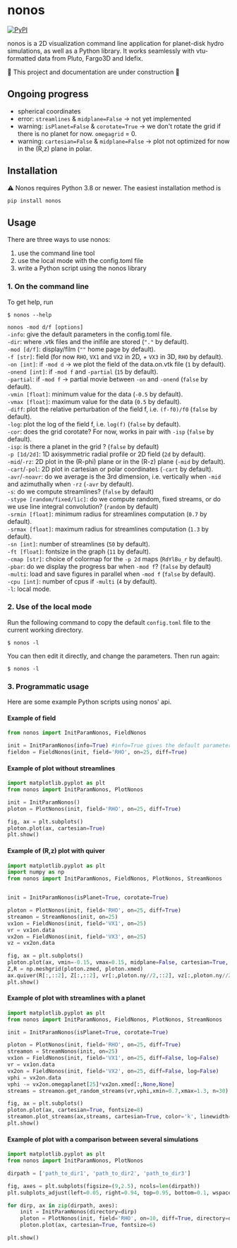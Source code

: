 # nonos
[![PyPI](https://img.shields.io/pypi/v/nonos)](https://pypi.org/project/nonos/)

nonos is a 2D visualization command line application for planet-disk hydro simulations, as well as a Python library.
It works seamlessly with vtu-formatted data from Pluto, Fargo3D and Idefix.

:construction: This project and documentation are under construction :construction:
## Ongoing progress

* spherical coordinates
* error: `streamlines` & `midplane=False` -> not yet implemented
* warning: `isPlanet=False` & `corotate=True` -> we don't rotate the grid if there is no planet for now. `omegagrid` = 0.
* warning: `cartesian=False` & `midplane=False` -> plot not optimized for now in the (R,z) plane in polar.


## Installation

:warning: Nonos requires Python 3.8 or newer. The easiest installation method is

```bash
pip install nonos
```

## Usage
There are three ways to use nonos:

1) use the command line tool
2) use the local mode with the config.toml file
3) write a Python script using the nonos library

### 1. On the command line

To get help, run
```shell
$ nonos --help
```

`nonos -mod d/f [options]`  
`-info`: give the default parameters in the config.toml file.  
`-dir`: where .vtk files and the inifile are stored (`"."` by default).  
`-mod [d/f]`: display/film (`""` home page by default).  
`-f [str]`: field (for now `RHO`, `VX1` and `VX2` in 2D, + `VX3` in 3D, `RHO` by default).  
`-on [int]`: if `-mod d` -> we plot the field of the data.on.vtk file (`1` by default).  
`-onend [int]`: if `-mod f` and `-partial` (`15` by default).  
`-partial`: if `-mod f` -> partial movie between `-on` and `-onend` (`false` by default).  
`-vmin [float]`: minimum value for the data (`-0.5` by default).  
`-vmax [float]`: maximum value for the data (`0.5` by default).  
`-diff`: plot the relative perturbation of the field f, i.e. `(f-f0)/f0` (`false` by default).  
`-log`: plot the log of the field f, i.e. `log(f)` (`false` by default).  
`-cor`: does the grid corotate? For now, works in pair with `-isp` (`false` by default).  
`-isp`: is there a planet in the grid ? (`false` by default)  
`-p [1d/2d]`: 1D axisymmetric radial profile or 2D field (`2d` by default).  
`-mid`/`-rz`: 2D plot in the (R-phi) plane or in the (R-z) plane (`-mid` by default).  
`-cart`/`-pol`: 2D plot in cartesian or polar coordinates (`-cart` by default).  
`-avr`/`-noavr`: do we average is the 3rd dimension, i.e. vertically when `-mid` and azimuthally when `-rz` (`-avr` by default).  
`-s`: do we compute streamlines? (`false` by default)  
`-stype [random/fixed/lic]`: do we compute random, fixed streams, or do we use line integral convolution? (`random` by default)  
`-srmin [float]`: minimum radius for streamlines computation (`0.7` by default).  
`-srmax [float]`: maximum radius for streamlines computation (`1.3` by default).  
`-sn [int]`: number of streamlines (`50` by default).  
`-ft [float]`: fontsize in the graph (`11` by default).  
`-cmap [str]`: choice of colormap for the `-p 2d` maps (`RdYlBu_r` by default).  
`-pbar`: do we display the progress bar when `-mod f`? (`false` by default)  
`-multi`: load and save figures in parallel when `-mod f` (`false` by default).  
`-cpu [int]`: number of cpus if `-multi` (`4` by default).  
`-l`: local mode.  

### 2. Use of the local mode

Run the following command to copy the default `config.toml` file to the current working directory.
```shell
$ nonos -l
```
You can then edit it directly, and change the parameters.
Then run again:
```shell
$ nonos -l
```

### 3. Programmatic usage

Here are some example Python scripts using nonos' api.
#### Example of field
```python
from nonos import InitParamNonos, FieldNonos

init = InitParamNonos(info=True) #info=True gives the default parameters in the param file config.toml
fieldon = FieldNonos(init, field='RHO', on=25, diff=True)
```
#### Example of plot without streamlines
```python
import matplotlib.pyplot as plt
from nonos import InitParamNonos, PlotNonos

init = InitParamNonos()
ploton = PlotNonos(init, field='RHO', on=25, diff=True)

fig, ax = plt.subplots()
ploton.plot(ax, cartesian=True)
plt.show()
```
#### Example of (R,z) plot with quiver
```python
import matplotlib.pyplot as plt
import numpy as np
from nonos import InitParamNonos, FieldNonos, PlotNonos, StreamNonos


init = InitParamNonos(isPlanet=True, corotate=True)

ploton = PlotNonos(init, field='RHO', on=25, diff=True)
streamon = StreamNonos(init, on=25)
vx1on = FieldNonos(init, field='VX1', on=25)
vr = vx1on.data
vx2on = FieldNonos(init, field='VX3', on=25)
vz = vx2on.data

fig, ax = plt.subplots()
ploton.plot(ax, vmin=-0.15, vmax=0.15, midplane=False, cartesian=True, fontsize=8)
Z,R = np.meshgrid(ploton.zmed, ploton.xmed)
ax.quiver(R[:,::2], Z[:,::2], vr[:,ploton.ny//2,::2], vz[:,ploton.ny//2,::2])
plt.show()
```
#### Example of plot with streamlines with a planet
```python
import matplotlib.pyplot as plt
from nonos import InitParamNonos, FieldNonos, PlotNonos, StreamNonos

init = InitParamNonos(isPlanet=True, corotate=True)

ploton = PlotNonos(init, field='RHO', on=25, diff=True)
streamon = StreamNonos(init, on=25)
vx1on = FieldNonos(init, field='VX1', on=25, diff=False, log=False)
vr = vx1on.data
vx2on = FieldNonos(init, field='VX2', on=25, diff=False, log=False)
vphi = vx2on.data
vphi -= vx2on.omegaplanet[25]*vx2on.xmed[:,None,None]
streams = streamon.get_random_streams(vr,vphi,xmin=0.7,xmax=1.3, n=30)

fig, ax = plt.subplots()
ploton.plot(ax, cartesian=True, fontsize=8)
streamon.plot_streams(ax,streams, cartesian=True, color='k', linewidth=2, alpha=0.5)
plt.show()
```
#### Example of plot with a comparison between several simulations
```python
import matplotlib.pyplot as plt
from nonos import InitParamNonos, PlotNonos

dirpath = ['path_to_dir1', 'path_to_dir2', 'path_to_dir3']

fig, axes = plt.subplots(figsize=(9,2.5), ncols=len(dirpath))
plt.subplots_adjust(left=0.05, right=0.94, top=0.95, bottom=0.1, wspace=0.4)

for dirp, ax in zip(dirpath, axes):
    init = InitParamNonos(directory=dirp)
    ploton = PlotNonos(init, field='RHO', on=10, diff=True, directory=dirp)
    ploton.plot(ax, cartesian=True, fontsize=6)

plt.show()
```



